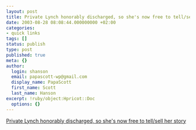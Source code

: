 ```yaml
---
layout: post
title: Private Lynch honorably discharged, so she's now free to tell/sell her story.
date: 2003-08-28 08:08:44.000000000 +02:00
categories:
- quick links
tags: []
status: publish
type: post
published: true
meta: {}
author:
  login: shanson
  email: papascott-wp@gmail.com
  display_name: PapaScott
  first_name: Scott
  last_name: Hanson
excerpt: !ruby/object:Hpricot::Doc
  options: {}
---
```

<p><a title="I hope she makes a mint" href="http://www.buzzmachine.com/archives/2003_08.html#004541">Private Lynch honorably discharged, so she's now free to tell/sell her story</a></p>
